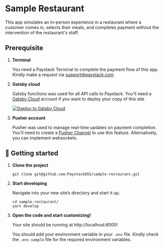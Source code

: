 # Sample Restaurant
This app simulates an in-person experience in a restaurant where a customer comes in, selects their meals, and completes payment without the intervention of the restaurant's staff.

## Prerequisite
1. **Terminal**
    
    You need a Paystack Terminal to complete the payment flow of this app. Kindly make a request via support@paystack.com

2. **Gatsby cloud**

    Gatsby functions was used for all API calls to Paystack. You'll need a [Gatsby Cloud](https://www.gatsbyjs.com/cloud/) account if you want to deploy your copy of this site

    [<img src="https://www.gatsbyjs.com/deploynow.svg" alt="Deploy to Gatsby Cloud">](https://www.gatsbyjs.com/dashboard/deploynow?url=https://github.com/gatsbyjs/gatsby-starter-minimal)

3. **Pusher account**

    Pusher was used to manage real-time updates on payment completion. You'll need to create a [Pusher Channel](https://pusher.com/channels) to use this feature. Alternatively, you can implement websockets.

## 🚀 Getting started

1.  **Clone  the project**

    ```shell
    git clone git@github.com:PaystackOSS/sample-restaurant.git
    ```

2.  **Start developing**

    Navigate into your new site’s directory and start it up.

    ```shell
    cd sample-restaurant/
    yarn develop
    ```

3.  **Open the code and start customizing!**

    Your site should be running at http://localhost:8000!
    
    You should add your environment variable in your `.env` file. Kindly check the `.env.sample` file  for the required environment variables. 

